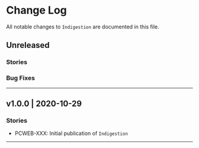 # Change Log
All notable changes to  `Indigestion` are documented in this file.

## Unreleased
### Stories

### Bug Fixes

---

## v1.0.0 | 2020-10-29
### Stories
- PCWEB-XXX: Initial publication of `Indigestion`

---